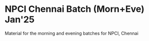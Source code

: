# NPCI Chennai Batch (Morn+Eve) Jan'25

Material for the morning and evening batches for NPCI, Chennai
